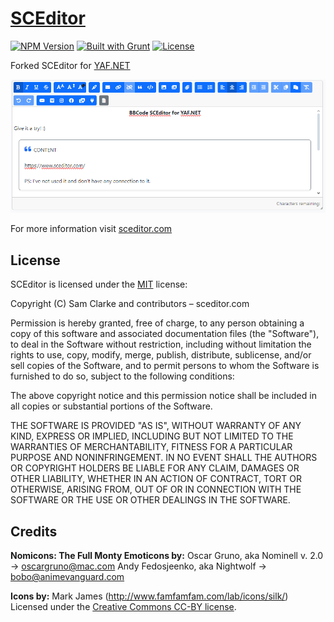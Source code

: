 # [SCEditor](http://www.sceditor.com/)

[![NPM Version](http://img.shields.io/npm/v/@yafnet/sceditor.svg?style=flat)](https://npmjs.org/package/@yafnet/sceditor)
[![Built with Grunt](http://img.shields.io/badge/BUILT_WITH-GRUNT-orange.svg?style=flat)](http://gruntjs.com/)
[![License](http://img.shields.io/npm/l/sceditor.svg)](https://github.com/samclarke/SCEditor/blob/master/LICENSE.md)

Forked SCEditor for [YAF.NET](https://github.com/YAFNET/YAFNET)

[![SCEditor preview](https://github.com/YAFNET/SCEditor/blob/master/preview.png)](https://www.sceditor.com/)

For more information visit [sceditor.com](http://www.sceditor.com/)

## License

SCEditor is licensed under the [MIT](/LICENSE.md) license:


Copyright (C) Sam Clarke and contributors – sceditor.com

Permission is hereby granted, free of charge, to any person obtaining a copy of this software and associated documentation files (the "Software"), to deal in the Software without restriction, including without limitation the rights to use, copy, modify, merge, publish, distribute, sublicense, and/or sell copies of the Software, and to permit persons to whom the Software is furnished to do so, subject to the following conditions:

The above copyright notice and this permission notice shall be included in all copies or substantial portions of the Software.

THE SOFTWARE IS PROVIDED "AS IS", WITHOUT WARRANTY OF ANY KIND, EXPRESS OR IMPLIED, INCLUDING BUT NOT LIMITED TO THE WARRANTIES OF MERCHANTABILITY, FITNESS FOR A PARTICULAR PURPOSE AND NONINFRINGEMENT. IN NO EVENT SHALL THE AUTHORS OR COPYRIGHT HOLDERS BE LIABLE FOR ANY CLAIM, DAMAGES OR OTHER LIABILITY, WHETHER IN AN ACTION OF CONTRACT, TORT OR OTHERWISE, ARISING FROM, OUT OF OR IN CONNECTION WITH THE SOFTWARE OR THE USE OR OTHER DEALINGS IN THE SOFTWARE.



## Credits

**Nomicons: The Full Monty Emoticons by:**
Oscar Gruno, aka Nominell v. 2.0 -> oscargruno@mac.com
Andy Fedosjeenko, aka Nightwolf -> bobo@animevanguard.com

**Icons by:**
Mark James (http://www.famfamfam.com/lab/icons/silk/)
Licensed under the [Creative Commons CC-BY license](http://creativecommons.org/licenses/by/3.0/).

